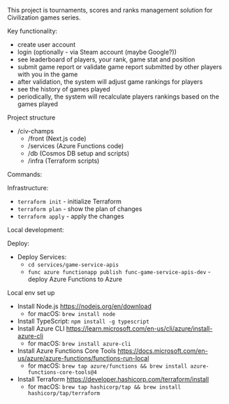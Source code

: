This project is tournaments, scores and ranks management solution for Civilization games series.

Key functionality:
- create user account
- login (optionally - via Steam account (maybe Google?))
- see leaderboard of players, your rank, game stat and position
- submit game report or validate game report submitted by other players with you in the game
- after validation, the system will adjust game rankings for players
- see the history of games played
- periodically, the system will recalculate players rankings based on the games played


Project structure
- /civ-champs
  - /front (Next.js code)
  - /services (Azure Functions code)
  - /db (Cosmos DB setup and scripts)
  - /infra (Terraform scripts)


Commands:

Infrastructure:
- `terraform init` - initialize Terraform
- `terraform plan` - show the plan of changes
- `terraform apply` - apply the changes

Local development:

Deploy:
- Deploy Services:
  - `cd services/game-service-apis`
  - `func azure functionapp publish func-game-service-apis-dev` - deploy Azure Functions to Azure

Local env set up
- Install Node.js https://nodejs.org/en/download
  - for macOS: `brew install node`
- Install TypeScript: `npm install -g typescript`
- Install Azure CLI https://learn.microsoft.com/en-us/cli/azure/install-azure-cli
  - for macOS: `brew install azure-cli`
- Install Azure Functions Core Tools https://docs.microsoft.com/en-us/azure/azure-functions/functions-run-local
  - for macOS: `brew tap azure/functions && brew install azure-functions-core-tools@4`
- Install Terraform https://developer.hashicorp.com/terraform/install
  - for macOS: `brew tap hashicorp/tap && brew install hashicorp/tap/terraform`